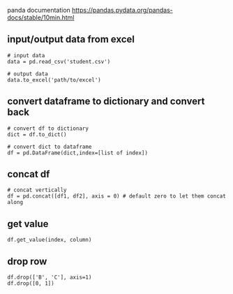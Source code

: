 panda documentation
https://pandas.pydata.org/pandas-docs/stable/10min.html

## input/output data from excel
```
# input data
data = pd.read_csv('student.csv')

# output data
data.to_excel('path/to/excel')
```
## convert dataframe to dictionary and convert back
```
# convert df to dictionary
dict = df.to_dict()

# convert dict to dataframe
df = pd.DataFrame(dict,index=[list of index])
```

## concat df
```
# concat vertically
df = pd.concat([df1, df2], axis = 0) # default zero to let them concat along
```

## get value
```
df.get_value(index, column)
```

## drop row
```
df.drop(['B', 'C'], axis=1)
df.drop([0, 1])
```
